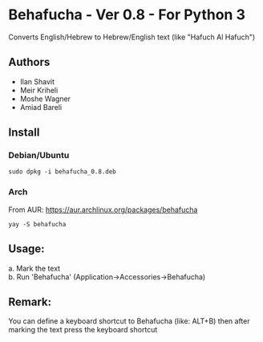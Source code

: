 # Behafucha - Ver 0.8 - For Python 3
Converts English/Hebrew to Hebrew/English text (like "Hafuch Al Hafuch")

## Authors
* Ilan Shavit
* Meir Kriheli
* Moshe Wagner
* Amiad Bareli


## Install
### Debian/Ubuntu
`sudo dpkg -i behafucha_0.8.deb`
### Arch
From AUR: https://aur.archlinux.org/packages/behafucha

`yay -S behafucha`

## Usage:
   a. Mark the text <br>
   b. Run 'Behafucha' (Application->Accessories->Behafucha)
   
## Remark: 
   You can define a keyboard shortcut to Behafucha (like: ALT+B)
   then after marking the text press the keyboard shortcut


